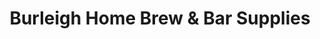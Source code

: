 ---
title: "Burleigh Home Brew & Bar Supplies"
url: /burleigh-heads/burleigh-home-brew-and-bar-supplies/
shop: brewery
---